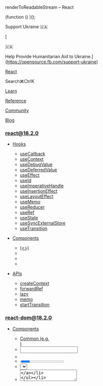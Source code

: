 renderToReadableStream – React

(function () )();

Support Ukraine 🇺🇦

[

🇺🇦

Help Provide Humanitarian Aid to Ukraine.](https://opensource.fb.com/support-ukraine)

[React](../../../index.html)

Search⌘CtrlK

[Learn](../../../learn.html)

[Reference](../../react.html)

[Community](../../../community.html)

[Blog](../../../blog.html)

[](https://github.com/facebook/react/releases)

### react@18.2.0

*   [Hooks](../../react.html "Hooks")
    
    *   [useCallback](../../react/useCallback.html "useCallback")
    *   [useContext](../../react/useContext.html "useContext")
    *   [useDebugValue](../../react/useDebugValue.html "useDebugValue")
    *   [useDeferredValue](../../react/useDeferredValue.html "useDeferredValue")
    *   [useEffect](../../react/useEffect.html "useEffect")
    *   [useId](../../react/useId.html "useId")
    *   [useImperativeHandle](../../react/useImperativeHandle.html "useImperativeHandle")
    *   [useInsertionEffect](../../react/useInsertionEffect.html "useInsertionEffect")
    *   [useLayoutEffect](../../react/useLayoutEffect.html "useLayoutEffect")
    *   [useMemo](../../react/useMemo.html "useMemo")
    *   [useReducer](../../react/useReducer.html "useReducer")
    *   [useRef](../../react/useRef.html "useRef")
    *   [useState](../../react/useState.html "useState")
    *   [useSyncExternalStore](../../react/useSyncExternalStore.html "useSyncExternalStore")
    *   [useTransition](../../react/useTransition.html "useTransition")
    
*   [Components](../../react/components.html "Components")
    
    *   [<Fragment> (<>)](../../react/Fragment.html "<Fragment> (<>)")
    *   [<Profiler>](../../react/Profiler.html "<Profiler>")
    *   [<StrictMode>](../../react/StrictMode.html "<StrictMode>")
    *   [<Suspense>](../../react/Suspense.html "<Suspense>")
    
*   [APIs](../../react/apis.html "APIs")
    
    *   [createContext](../../react/createContext.html "createContext")
    *   [forwardRef](../../react/forwardRef.html "forwardRef")
    *   [lazy](../../react/lazy.html "lazy")
    *   [memo](../../react/memo.html "memo")
    *   [startTransition](../../react/startTransition.html "startTransition")
    

### react-dom@18.2.0

*   [Components](../components.html "Components")
    
    *   [Common (e.g. <div>)](../components/common.html "Common (e.g. <div>)")
    *   [<input>](../components/input.html "<input>")
    *   [<option>](../components/option.html "<option>")
    *   [<progress>](../components/progress.html "<progress>")
    *   [<select>](../components/select.html "<select>")
    *   [<textarea>](../components/textarea.html "<textarea>")
    
*   [APIs](../../react-dom.html "APIs")
    
    *   [createPortal](../createPortal.html "createPortal")
    *   [flushSync](../flushSync.html "flushSync")
    *   [findDOMNode](../findDOMNode.html "findDOMNode")
    *   [hydrate](../hydrate.html "hydrate")
    *   [render](../render.html "render")
    *   [unmountComponentAtNode](../unmountComponentAtNode.html "unmountComponentAtNode")
    
*   [Client APIs](../client.html "Client APIs")
    
    *   [createRoot](../client/createRoot.html "createRoot")
    *   [hydrateRoot](../client/hydrateRoot.html "hydrateRoot")
    
*   [Server APIs](../server.html "Server APIs")
    
    *   [renderToNodeStream](renderToNodeStream.html "renderToNodeStream")
    *   [renderToPipeableStream](renderToPipeableStream.html "renderToPipeableStream")
    *   [renderToReadableStream](renderToReadableStream.html "renderToReadableStream")
    *   [renderToStaticMarkup](renderToStaticMarkup.html "renderToStaticMarkup")
    *   [renderToStaticNodeStream](renderToStaticNodeStream.html "renderToStaticNodeStream")
    *   [renderToString](renderToString.html "renderToString")
    

### Legacy APIs

*   [Legacy React APIs](../../react/legacy.html "Legacy React APIs")
    
    *   [Children](../../react/Children.html "Children")
    *   [cloneElement](../../react/cloneElement.html "cloneElement")
    *   [Component](../../react/Component.html "Component")
    *   [createElement](../../react/createElement.html "createElement")
    *   [createFactory](../../react/createFactory.html "createFactory")
    *   [createRef](../../react/createRef.html "createRef")
    *   [isValidElement](../../react/isValidElement.html "isValidElement")
    *   [PureComponent](../../react/PureComponent.html "PureComponent")
    

Is this page useful?

[API Reference](../../react.html)

[Server APIs](../server.html)

renderToReadableStream[](#undefined "Link for this heading")
============================================================

`renderToReadableStream` renders a React tree to a [Readable Web Stream.](https://developer.mozilla.org/en-US/docs/Web/API/ReadableStream)

    const stream = await renderToReadableStream(reactNode, options?)

*   [Reference](#reference)
    *   [`renderToReadableStream(reactNode, options?)`](#rendertoreadablestream)
*   [Usage](#usage)
    *   [Rendering a React tree as HTML to a Readable Web Stream](#rendering-a-react-tree-as-html-to-a-readable-web-stream)
    *   [Streaming more content as it loads](#streaming-more-content-as-it-loads)
    *   [Specifying what goes into the shell](#specifying-what-goes-into-the-shell)
    *   [Logging crashes on the server](#logging-crashes-on-the-server)
    *   [Recovering from errors inside the shell](#recovering-from-errors-inside-the-shell)
    *   [Recovering from errors outside the shell](#recovering-from-errors-outside-the-shell)
    *   [Setting the status code](#setting-the-status-code)
    *   [Handling different errors in different ways](#handling-different-errors-in-different-ways)
    *   [Waiting for all content to load for crawlers and static generation](#waiting-for-all-content-to-load-for-crawlers-and-static-generation)
    *   [Aborting server rendering](#aborting-server-rendering)

### Note

This API depends on [Web Streams.](https://developer.mozilla.org/en-US/docs/Web/API/Streams_API) For Node.js, use [`renderToPipeableStream`](renderToPipeableStream.html) instead.

* * *

Reference[](#reference "Link for Reference ")
---------------------------------------------

### `renderToReadableStream(reactNode, options?)`[](#rendertoreadablestream "Link for this heading")

Call `renderToReadableStream` to render your React tree as HTML into a [Readable Web Stream.](https://developer.mozilla.org/en-US/docs/Web/API/ReadableStream)

    import 

On the client, call [`hydrateRoot`](../client/hydrateRoot.html) to make the server-generated HTML interactive.

[See more examples below.](#usage)

#### Parameters[](#parameters "Link for Parameters ")

*   `reactNode`: A React node you want to render to HTML. For example, a JSX element like `<App />`. It is expected to represent the entire document, so the `App` component should render the `<html>` tag.
    
*   **optional** `options`: An object with streaming options.
    
    *   **optional** `bootstrapScriptContent`: If specified, this string will be placed in an inline `<script>` tag.
    *   **optional** `bootstrapScripts`: An array of string URLs for the `<script>` tags to emit on the page. Use this to include the `<script>` that calls [`hydrateRoot`.](../client/hydrateRoot.html) Omit it if you don’t want to run React on the client at all.
    *   **optional** `bootstrapModules`: Like `bootstrapScripts`, but emits [`<script type="module">`](https://developer.mozilla.org/en-US/docs/Web/JavaScript/Guide/Modules) instead.
    *   **optional** `identifierPrefix`: A string prefix React uses for IDs generated by [`useId`.](../../react/useId.html) Useful to avoid conflicts when using multiple roots on the same page. Must be the same prefix as passed to [`hydrateRoot`.](../client/hydrateRoot.html#parameters)
    *   **optional** `namespaceURI`: A string with the root [namespace URI](https://developer.mozilla.org/en-US/docs/Web/API/Document/createElementNS#important_namespace_uris) for the stream. Defaults to regular HTML. Pass `'http://www.w3.org/2000/svg'` for SVG or `'http://www.w3.org/1998/Math/MathML'` for MathML.
    *   **optional** `nonce`: A [`nonce`](http://developer.mozilla.org/en-US/docs/Web/HTML/Element/script#nonce) string to allow scripts for [`script-src` Content-Security-Policy](https://developer.mozilla.org/en-US/docs/Web/HTTP/Headers/Content-Security-Policy/script-src).
    *   **optional** `onError`: A callback that fires whenever there is a server error, whether [recoverable](#recovering-from-errors-outside-the-shell) or [not.](#recovering-from-errors-inside-the-shell) By default, this only calls `console.error`. If you override it to [log crash reports,](#logging-crashes-on-the-server) make sure that you still call `console.error`. You can also use it to [adjust the status code](#setting-the-status-code) before the shell is emitted.
    *   **optional** `progressiveChunkSize`: The number of bytes in a chunk. [Read more about the default heuristic.](https://github.com/facebook/react/blob/14c2be8dac2d5482fda8a0906a31d239df8551fc/packages/react-server/src/ReactFizzServer.js#L210-L225)
    *   **optional** `signal`: An [abort signal](https://developer.mozilla.org/en-US/docs/Web/API/AbortSignal) that lets you [abort server rendering](#aborting-server-rendering) and render the rest on the client.

#### Returns[](#returns "Link for Returns ")

`renderToReadableStream` returns a Promise:

*   If rendering the [shell](#specifying-what-goes-into-the-shell) is successful, that Promise will resolve to a [Readable Web Stream.](https://developer.mozilla.org/en-US/docs/Web/API/ReadableStream)
*   If rendering the shell fails, the Promise will be rejected. [Use this to output a fallback shell.](#recovering-from-errors-inside-the-shell)

The returned stream has an additional property:

*   `allReady`: A Promise that resolves when all rendering is complete, including both the [shell](#specifying-what-goes-into-the-shell) and all additional [content.](#streaming-more-content-as-it-loads) You can `await stream.allReady` before returning a response [for crawlers and static generation.](#waiting-for-all-content-to-load-for-crawlers-and-static-generation) If you do that, you won’t get any progressive loading. The stream will contain the final HTML.

* * *

Usage[](#usage "Link for Usage ")
---------------------------------

### Rendering a React tree as HTML to a Readable Web Stream[](#rendering-a-react-tree-as-html-to-a-readable-web-stream "Link for Rendering a React tree as HTML to a Readable Web Stream ")

Call `renderToReadableStream` to render your React tree as HTML into a [Readable Web Stream:](https://developer.mozilla.org/en-US/docs/Web/API/ReadableStream)

    import 

Along with the root component, you need to provide a list of bootstrap `<script>` paths. Your root component should return **the entire document including the root `<html>` tag.**

For example, it might look like this:

    export default function App() 

React will inject the [doctype](https://developer.mozilla.org/en-US/docs/Glossary/Doctype) and your bootstrap `<script>` tags into the resulting HTML stream:

    <!DOCTYPE html><html>  <!-- ... HTML from your components ... --></html><script src="/main.js" async=""></script>

On the client, your bootstrap script should [hydrate the entire `document` with a call to `hydrateRoot`:](../client/hydrateRoot.html#hydrating-an-entire-document)

    import  from 'react-dom/client';import App from './App.js';hydrateRoot(document, <App />);

This will attach event listeners to the server-generated HTML and make it interactive.

##### Deep Dive

#### Reading CSS and JS asset paths from the build output[](#reading-css-and-js-asset-paths-from-the-build-output "Link for Reading CSS and JS asset paths from the build output ")

Show Details

The final asset URLs (like JavaScript and CSS files) are often hashed after the build. For example, instead of `styles.css` you might end up with `styles.123456.css`. Hashing static asset filenames guarantees that every distinct build of the same asset will have a different filename. This is useful because it lets you safely enable long-term caching for static assets: a file with a certain name would never change content.

However, if you don’t know the asset URLs until after the build, there’s no way for you to put them in the source code. For example, hardcoding `"/styles.css"` into JSX like earlier wouldn’t work. To keep them out of your source code, your root component can read the real filenames from a map passed as a prop:

    export default function App(

On the server, render `<App assetMap= />` and pass your `assetMap` with the asset URLs:

    // You'd need to get this JSON from your build tooling, e.g. read it from the build output.const assetMap = 

Since your server is now rendering `<App assetMap= />`, you need to render it with `assetMap` on the client too to avoid hydration errors. You can serialize and pass `assetMap` to the client like this:

    // You'd need to get this JSON from your build tooling.const assetMap = 

In the example above, the `bootstrapScriptContent` option adds an extra inline `<script>` tag that sets the global `window.assetMap` variable on the client. This lets the client code read the same `assetMap`:

    import  />);

Both client and server render `App` with the same `assetMap` prop, so there are no hydration errors.

* * *

### Streaming more content as it loads[](#streaming-more-content-as-it-loads "Link for Streaming more content as it loads ")

Streaming allows the user to start seeing the content even before all the data has loaded on the server. For example, consider a profile page that shows a cover, a sidebar with friends and photos, and a list of posts:

    function ProfilePage() 

Imagine that loading data for `<Posts />` takes some time. Ideally, you’d want to show the rest of the profile page content to the user without waiting for the posts. To do this, [wrap `Posts` in a `<Suspense>` boundary:](../../react/Suspense.html#displaying-a-fallback-while-content-is-loading)

    function ProfilePage() 

This tells React to start streaming the HTML before `Posts` loads its data. React will send the HTML for the loading fallback (`PostsGlimmer`) first, and then, when `Posts` finishes loading its data, React will send the remaining HTML along with an inline `<script>` tag that replaces the loading fallback with that HTML. From the user’s perspective, the page will first appear with the `PostsGlimmer`, later replaced by the `Posts`.

You can further [nest `<Suspense>` boundaries](../../react/Suspense.html#revealing-nested-content-as-it-loads) to create a more granular loading sequence:

    function ProfilePage() 

In this example, React can start streaming the page even earlier. Only `ProfileLayout` and `ProfileCover` must finish rendering first because they are not wrapped in any `<Suspense>` boundary. However, if `Sidebar`, `Friends`, or `Photos` need to load some data, React will send the HTML for the `BigSpinner` fallback instead. Then, as more data becomes available, more content will continue to be revealed until all of it becomes visible.

Streaming does not need to wait for React itself to load in the browser, or for your app to become interactive. The HTML content from the server will get progressively revealed before any of the `<script>` tags load.

[Read more about how streaming HTML works.](https://github.com/reactwg/react-18/discussions/37)

### Note

**Only Suspense-enabled data sources will activate the Suspense component.** They include:

*   Data fetching with Suspense-enabled frameworks like [Relay](https://relay.dev/docs/guided-tour/rendering/loading-states/) and [Next.js](https://nextjs.org/docs/advanced-features/react-18)
*   Lazy-loading component code with [`lazy`](../../react/lazy.html)

Suspense **does not** detect when data is fetched inside an Effect or event handler.

The exact way you would load data in the `Posts` component above depends on your framework. If you use a Suspense-enabled framework, you’ll find the details in its data fetching documentation.

Suspense-enabled data fetching without the use of an opinionated framework is not yet supported. The requirements for implementing a Suspense-enabled data source are unstable and undocumented. An official API for integrating data sources with Suspense will be released in a future version of React.

* * *

### Specifying what goes into the shell[](#specifying-what-goes-into-the-shell "Link for Specifying what goes into the shell ")

The part of your app outside of any `<Suspense>` boundaries is called _the shell:_

    function ProfilePage() 

It determines the earliest loading state that the user may see:

    <ProfileLayout>  <ProfileCover />  <BigSpinner /></ProfileLayout>

If you wrap the whole app into a `<Suspense>` boundary at the root, the shell will only contain that spinner. However, that’s not a pleasant user experience because seeing a big spinner on the screen can feel slower and more annoying than waiting a bit more and seeing the real layout. This is why usually you’ll want to place the `<Suspense>` boundaries so that the shell feels _minimal but complete_—like a skeleton of the entire page layout.

The async call to `renderToReadableStream` will resolve to a `stream` as soon as the entire shell has been rendered. Usually, you’ll start streaming then by creating and returning a response with that `stream`:

    async function handler(request) 

By the time the `stream` is returned, components in nested `<Suspense>` boundaries might still be loading data.

* * *

### Logging crashes on the server[](#logging-crashes-on-the-server "Link for Logging crashes on the server ")

By default, all errors on the server are logged to console. You can override this behavior to log crash reports:

    async function handler(request) 

If you provide a custom `onError` implementation, don’t forget to also log errors to the console like above.

* * *

### Recovering from errors inside the shell[](#recovering-from-errors-inside-the-shell "Link for Recovering from errors inside the shell ")

In this example, the shell contains `ProfileLayout`, `ProfileCover`, and `PostsGlimmer`:

    function ProfilePage() 

If an error occurs while rendering those components, React won’t have any meaningful HTML to send to the client. Wrap your `renderToReadableStream` call in a `try...catch` to send a fallback HTML that doesn’t rely on server rendering as the last resort:

    async function handler(request) 

If there is an error while generating the shell, both `onError` and your `catch` block will fire. Use `onError` for error reporting and use the `catch` block to send the fallback HTML document. Your fallback HTML does not have to be an error page. Instead, you may include an alternative shell that renders your app on the client only.

* * *

### Recovering from errors outside the shell[](#recovering-from-errors-outside-the-shell "Link for Recovering from errors outside the shell ")

In this example, the `<Posts />` component is wrapped in `<Suspense>` so it is _not_ a part of the shell:

    function ProfilePage() 

If an error happens in the `Posts` component or somewhere inside it, React will [try to recover from it:](../../react/Suspense.html#providing-a-fallback-for-server-errors-and-server-only-content)

1.  It will emit the loading fallback for the closest `<Suspense>` boundary (`PostsGlimmer`) into the HTML.
2.  It will “give up” on trying to render the `Posts` content on the server anymore.
3.  When the JavaScript code loads on the client, React will _retry_ rendering `Posts` on the client.

If retrying rendering `Posts` on the client _also_ fails, React will throw the error on the client. As with all the errors thrown during rendering, the [closest parent error boundary](../../react/Component.html#static-getderivedstatefromerror) determines how to present the error to the user. In practice, this means that the user will see a loading indicator until it is certain that the error is not recoverable.

If retrying rendering `Posts` on the client succeeds, the loading fallback from the server will be replaced with the client rendering output. The user will not know that there was a server error. However, the server `onError` callback and the client [`onRecoverableError`](../client/hydrateRoot.html#hydrateroot) callbacks will fire so that you can get notified about the error.

* * *

### Setting the status code[](#setting-the-status-code "Link for Setting the status code ")

Streaming introduces a tradeoff. You want to start streaming the page as early as possible so that the user can see the content sooner. However, once you start streaming, you can no longer set the response status code.

By [dividing your app](#specifying-what-goes-into-the-shell) into the shell (above all `<Suspense>` boundaries) and the rest of the content, you’ve already solved a part of this problem. If the shell errors, your `catch` block will run which lets you set the error status code. Otherwise, you know that the app may recover on the client, so you can send “OK”.

    async function handler(request) 

If a component _outside_ the shell (i.e. inside a `<Suspense>` boundary) throws an error, React will not stop rendering. This means that the `onError` callback will fire, but your code will continue running without getting into the `catch` block. This is because React will try to recover from that error on the client, [as described above.](#recovering-from-errors-outside-the-shell)

However, if you’d like, you can use the fact that something has errored to set the status code:

    async function handler(request) 

This will only catch errors outside the shell that happened while generating the initial shell content, so it’s not exhaustive. If knowing whether an error occurred for some content is critical, you can move it up into the shell.

* * *

### Handling different errors in different ways[](#handling-different-errors-in-different-ways "Link for Handling different errors in different ways ")

You can [create your own `Error` subclasses](https://javascript.info/custom-errors) and use the [`instanceof`](https://developer.mozilla.org/en-US/docs/Web/JavaScript/Reference/Operators/instanceof) operator to check which error is thrown. For example, you can define a custom `NotFoundError` and throw it from your component. Then you can save the error in `onError` and do something different before returning the response depending on the error type:

    async function handler(request) 

Keep in mind that once you emit the shell and start streaming, you can’t change the status code.

* * *

### Waiting for all content to load for crawlers and static generation[](#waiting-for-all-content-to-load-for-crawlers-and-static-generation "Link for Waiting for all content to load for crawlers and static generation ")

Streaming offers a better user experience because the user can see the content as it becomes available.

However, when a crawler visits your page, or if you’re generating the pages at the build time, you might want to let all of the content load first and then produce the final HTML output instead of revealing it progressively.

You can wait for all the content to load by awaiting the `stream.allReady` Promise:

    async function handler(request) 

A regular visitor will get a stream of progressively loaded content. A crawler will receive the final HTML output after all the data loads. However, this also means that the crawler will have to wait for _all_ data, some of which might be slow to load or error. Depending on your app, you could choose to send the shell to the crawlers too.

* * *

### Aborting server rendering[](#aborting-server-rendering "Link for Aborting server rendering ")

You can force the server rendering to “give up” after a timeout:

    async function handler(request) );    // ...

React will flush the remaining loading fallbacks as HTML, and will attempt to render the rest on the client.

[PreviousrenderToPipeableStream](renderToPipeableStream.html)[NextrenderToStaticMarkup](renderToStaticMarkup.html)

* * *

How do you like these docs?

[Take our survey!](https://www.surveymonkey.co.uk/r/PYRPF3X)

* * *

[

](https://opensource.fb.com/)

©2023

[Learn React](../../../learn.html)

[Quick Start](../../../learn.html)

[Installation](../../../learn/installation.html)

[Describing the UI](../../../learn/describing-the-ui.html)

[Adding Interactivity](../../../learn/adding-interactivity.html)

[Managing State](../../../learn/managing-state.html)

[Escape Hatches](../../../learn/escape-hatches.html)

[API Reference](../../react.html)

[React APIs](../../react.html)

[React DOM APIs](../../react-dom.html)

[Community](../../../community.html)

[Code of Conduct](https://github.com/facebook/react/blob/main/CODE_OF_CONDUCT.md)

[Meet the Team](../../../community/team.html)

[Docs Contributors](../../../community/docs-contributors.html)

[Acknowledgements](../../../community/acknowledgements.html)

More

[Blog](../../../blog.html)

[React Native](https://reactnative.dev/)

[Privacy](https://opensource.facebook.com/legal/privacy)

[Terms](https://opensource.fb.com/legal/terms/)

[](https://www.facebook.com/react)[](https://twitter.com/reactjs)[](https://github.com/facebook/react)

On this page
------------

*   [Overview](#)
*   [Reference](#reference)
*   [`renderToReadableStream(reactNode, options?)`](#rendertoreadablestream)
*   [Usage](#usage)
*   [Rendering a React tree as HTML to a Readable Web Stream](#rendering-a-react-tree-as-html-to-a-readable-web-stream)
*   [Streaming more content as it loads](#streaming-more-content-as-it-loads)
*   [Specifying what goes into the shell](#specifying-what-goes-into-the-shell)
*   [Logging crashes on the server](#logging-crashes-on-the-server)
*   [Recovering from errors inside the shell](#recovering-from-errors-inside-the-shell)
*   [Recovering from errors outside the shell](#recovering-from-errors-outside-the-shell)
*   [Setting the status code](#setting-the-status-code)
*   [Handling different errors in different ways](#handling-different-errors-in-different-ways)
*   [Waiting for all content to load for crawlers and static generation](#waiting-for-all-content-to-load-for-crawlers-and-static-generation)
*   [Aborting server rendering](#aborting-server-rendering)

